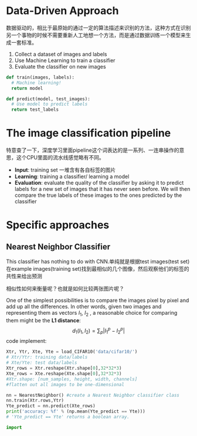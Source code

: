 # Data-Driven Approach
数据驱动的，相比于最原始的通过一定的算法描述来识别的方法，这种方式在识别另一个事物的时候不需要重新人工地想一个方法，而是通过数据训练一个模型来生成一套标准。
1. Collect a dataset of images and labels
2. Use Machine Learning to train a classifier
3. Evaluate the classifier on new images
```python
def train(images, labels):
  # Machine learning!
  return model
```
```python
def predict(model, test_images):
  # Use model to predict labels
  return test_labels
```

# The image classification pipeline
特意查了一下，深度学习里面pipeline这个词表达的是一系列、一连串操作的意思，这个CPU里面的流水线感觉略有不同。
* **Input**: training set 一堆含有各自标签的图片
* **Learning**: training a classifier/ learning a model
* **Evaluation**: evaluate the quality of the classifier by asking it to predict labels for a new set of images that it has never seen before. We will then compare the true labels of these images to the ones predicted by the classifier

# Specific approaches
## Nearest Neighbor Classifier
This classifier has nothing to do with CNN.单纯就是根据test images(test set)在example images(training set)找到最相似的几个图像，然后观察他们的标签的共性来给出预测

相似性如何来衡量呢？也就是如何比较两张图片呢？

One of the simplest possibilities is to compare the images pixel by pixel and add up all the differences. In other words, given two images and representing them as vectors $I_{1}$, $I_{2}$ , a reasonable choice for comparing them might be the **L1 distance**:
$$
d_{1}(I_{1},I_{2})=\sum_{p}\left| I_{1}^{p}-I_{2}^{p}\right|
$$
code implement:
```python
Xtr, Ytr, Xte, Yte = load_CIFAR10('data/cifar10/')
# Xtr/Ytr: training data/labels
# Xte/Yte: test data/labels
Xtr_rows = Xtr.reshape(Xtr.shape[0],32*32*3)
Xte_rows = Xte.reshape(Xte.shape[0],32*32*3)
#Xtr.shape: [num_samples, height, width, channels]
#flatten out all images to be one-dimensional
```

```python
nn = NearestNeighbor() #create a Nearest Neighbor classifier class
nn.train(Xtr.rows,Ytr)
Yte_predict = nn.predict(Xte_rows)
print('accuracy: %f' % (np.mean(Yte_predict == Yte)))
# 'Yte_predict == Yte' returns a boolean array.
```

```python
import 
```